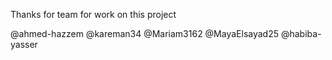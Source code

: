 Thanks for team for work on this project

@ahmed-hazzem
@kareman34
@Mariam3162
@MayaElsayad25
@habiba-yasser
